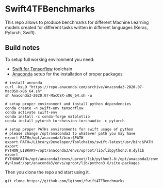 # Swift4TFBenchmarks
This repo allows to produce benchmarks for different Machine Learning models created for different tasks written in different languages (Keras, Pytorch, Swift).

## Build notes
To setup full working environment you need:
- [Swift for Tensorflow](https://github.com/tensorflow/swift) toolchain
- [Anaconda](https://www.anaconda.com/products/individual) setup for the installation of proper packages

```
# install anconda
curl -ksLO "https://repo.anaconda.com/archive/Anaconda3-2020.07-MacOSX-x86_64.sh"
sh Anaconda3-2020.07-MacOSX-x86_64.sh -u

# setup proper environment and install python dependencies
conda create -n swift-env tensorflow
conda activate swift-env
conda install -c conda-forge matplotlib
conda install pytorch torchvision torchaudio -c pytorch

# setup proper PATHs environments for swift usage of python
# please change /opt/anaconda3 to whatever path you may have
export PATH=/opt/anaconda3/bin:$PATH
export PATH=/Library/Developer/Toolchains/swift-latest/usr/bin:$PATH
export PYTHON_LIBRARY=/opt/anaconda3/envs/uproot/lib/libpython3.8.dylib
export PYTHONPATH=/opt/anaconda3/envs/uproot/lib/python3.8:/opt/anaconda3/envs/uproot/lib/python3.8/lib-dynload:/opt/anaconda3/envs/uproot/lib/python3.8/site-packages
```
Then you clone the repo and start using it.
```
git clone https://github.com/lgiommi/Swift4TFBenchmarks

